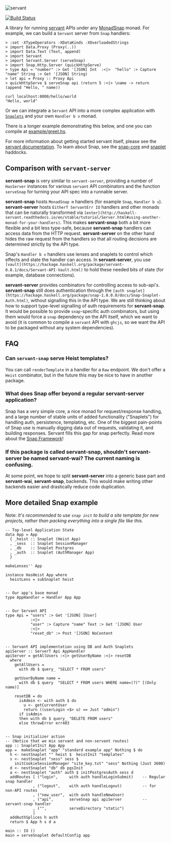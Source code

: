 ![servant](https://raw.githubusercontent.com/haskell-servant/servant/master/servant.png)

[![Build Status](https://travis-ci.org/haskell-servant/servant-snap.svg?branch=master)](https://travis-ci.org/haskell-servant/servant-snap)

A library for running [servant](https://haskell-servant.github.io) APIs under any [MonadSnap](http://snapframework.com) monad. For example, we can build a `Servant` server from `Snap` handlers:



```
> :set -XTypeOperators -XDataKinds -XOverloadedStrings
> import Data.Proxy (Proxy(..))
> import Data.Text (Text, append)
> import Servant
> import Servant.Server (serveSnap)
> import Snap.Http.Server (quickHttpServe)
> type Api = "number" :> Get '[JSON] Int  :<|>  "hello" :> Capture "name" String :> Get '[JSON] String)
> let api = Proxy :: Proxy Api
> quickHttpServe $ serveSnap api (return 5 :<|> \name -> return (append "Hello, " name))

curl localhost:8000/hello/world
"Hello, world"
```

Or we can integrate a `Servant` API into a more complex application with [`Snaplets`](https://hackage.haskell.org/package/snap-1.0.0.0/docs/Snap-Snaplet.html) and your own `Handler b v` monad.

There is a longer example demonstrating this below, and one you can compile at [example/greet.hs](https://github.com/haskell-servant/servant-snap/blob/master/example/greet.hs).

For more information about getting started servant itself, please see the [servant documentation](https://haskell-servant.readthedocs.io/en/stable/). To learn about Snap, see the [snap-core](https://hackage.haskell.org/package/snap-core-1.0.0.0/docs/Snap-Core.html) and [snaplet](https://hackage.haskell.org/package/snap-1.0.0.0/docs/Snap-Snaplet.html) haddocks.


## Comparison with `servant-server`

**servant-snap** is very similar to `servant-server`, providing a number of `HasServer` instances for various `servant` API combinators and the function `serveSnap` for turning your API spec into a runnable server.

**servant-snap** hosts `MonadSnap m` handlers (for example `Snap`, `Handler b v`). **servant-server** hosts `EitherT ServantErr IO` handlers and other monads that can be naturally transformed via `[enter](http://haskell-servant.readthedocs.io/en/stable/tutorial/Server.html#using-another-monad-for-your-handlers)`.
This makes **servant-snap** both a bit more flexible and a bit less type-safe, because **servant-snap** handlers can access data from the HTTP request. **servant-server** on the other hand hides the raw request from the handlers so that all routing decisions are determined strictly by the API type.

Snap's `Handler b v` handlers use lenses and snaplets to control which effects and state the handler can access.
In **servant-server**, you use `[vault](https://hackage.haskell.org/package/servant-0.8.1/docs/Servant-API-Vault.html)` to hold these needed bits of state (for example, database connections).

**servant-server** provides combinators for controlling access to sub-api's. **servant-snap** still does authentication through the `[auth snaplet](https://hackage.haskell.org/package/snap-1.0.0.0/docs/Snap-Snaplet-Auth.html)`, without signalling this in the API type.
We are still thinking about how to support type-level signalling of auth requirements for **servant-snap**.
It would be possible to provide `snap`-specific auth combinators, but using them would force a `snap` dependency on the API itself, which we want to avoid (it is common to compile a `servant` API with `ghcjs`, so we want the API to be packaged without any system dependencies).


## FAQ


### Can `servant-snap` serve Heist templates?

You can call `renderTemplate` in a handler for a `Raw` endpoint. We don't offer a `Heist` combinator, but in the future this may be nice to have in another package.


### What does Snap offer beyond a regular **servant-server** application?

Snap has a very simple core, a nice monad for request/response handling, and a large number of stable units of added functionality ("Snaplets") for handling auth, persistence, templating, etc. One of the biggest pain-points of Snap use is manually digging data out of requests, validating it, and building responses. Servant fills this gap for snap perfectly. Read more about the [Snap Framework](http://www.snapframework.com)!


### If this package is called **servant-snap**, shouldn't **servant-server** be named **servant-wai**? The current naming is confusing.

At some point, we hope to split **servant-server** into a generic base part and **servant-wai**, **servant-snap**, backends. This would make writing other backends easier and drastically reduce code duplication.



## More detailed Snap example

Note: *It's recommended to use `snap init` to build a site template for new projects, rather than packing everything into a single file like this.*


```
-- Top-level Application State
data App = App
  { _heist :: Snaplet (Heist App)
  , _sess  :: Snaplet SessionManager
  , _db    :: Snaplet Postgres
  , _auth  :: Snaplet (AuthManager App)
  }

makeLenses'' App

instance HasHeist App where
  heistLens = subSnaplet heist


-- Our app's base monad
type AppHandler = Handler App App


-- Our Servant API
type Api = "users" :> Get '[JSON] [User]
           :<|>
           "user" :> Capture "name" Text :> Get '[JSON] User
           :<|>
           "reset_db" :> Post '[JSON] NoContent


-- Servant API implementation using DB and Auth Snaplets
apiServer :: ServerT Api AppHandler
apiServer = getAllUsers :<|> getUserByName :<|> resetDB
  where
    getAllUsers =
      with db $ query_ "SELECT * FROM users"

    getUserByName name =
      with db $ query  "SELECT * FROM users WHERE name=(?)" [(Only name)]

    resetDB = do
      isAdmin <- with auth $ do
        u <- getCurrentUser
        return ((userLogin <$> u) == Just "admin")
      if isAdmin
      then with db $ query_ "DELETE FROM users"
      else throwError err403
          

-- Snap initializer action
-- (Notice that we mix servant and non-servant routes)
app :: SnapletInit App App
app =  makeSnaplet "app" "standard example app" Nothing $ do
  h <- nestSnaplet "" heist $  heistInit "templates"
  s <- nestSnaplet "sess" sess $
    initCookieSessionManager "site_key.txt" "sess" Nothing (Just 3600)
  d <- nestSnaplet "db" db pgsInit
  a <- nestSnaplet "auth" auth $ initPostgresAuth sess d
  addRoutes [ ("login",     with auth handleLoginSubmit)    -- Regular snap handler
            , ("logout",    with auth handleLogout)         -- for non-API routes
            , ("new_user",  with auth handleNewUser)
            , ("api",       serveSnap api apiServer         -- servant-snap handler
            , ("",          serveDirectory "static")
            ]
  addAuthSplices h auth
  return $ App h s d a

main :: IO ()
main = serveSnaplet defaultConfig app
```
